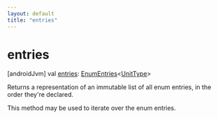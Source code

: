 ```yaml
---
layout: default
title: "entries"
---
```


# entries

[androidJvm]
val [entries](entries.md): [EnumEntries](https://kotlinlang.org/api/core/kotlin-stdlib/kotlin.enums/-enum-entries/index.html)<[UnitType](index.md)>

Returns a representation of an immutable list of all enum entries, in the order they're declared.

This method may be used to iterate over the enum entries.